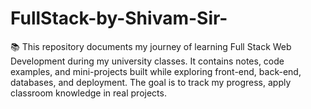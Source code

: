# FullStack-by-Shivam-Sir-
📚 This repository documents my journey of learning Full Stack Web Development during my university classes. It contains notes, code examples, and mini-projects built while exploring front-end, back-end, databases, and deployment. The goal is to track my progress, apply classroom knowledge in real projects.
